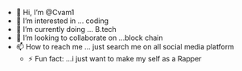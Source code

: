 - 👋 Hi, I’m @Cvam1
- 👀 I’m interested in ... coding 
- 🌱 I’m currently doing ... B.tech 
- 💞️ I’m looking to collaborate on ...block chain 
- 📫 How to reach me ... just search me on all social media platform 
  - ⚡ Fun fact: ...i just want to make my self as a Rapper 
<!---
Cvam1/Cvam1 is a ✨ special ✨ repository because its `README.md` (this file) appears on your GitHub profile.
You can click the Preview link to take a look at your changes.
--->
